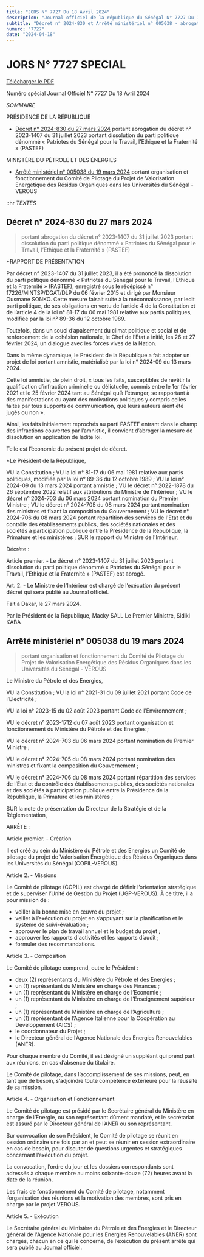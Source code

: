 ```yaml
---
title: "JORS N° 7727 Du 18 Avril 2024"
description: "Journal officiel de la république du Sénégal N° 7727 Du 18 Avril 2024"
subtitle: "Décret n° 2024-830 et Arrêté ministériel n° 005038 - abrogation dissolution du parti politique PASTEF"
numero: "7727"
date: "2024-04-18"
---
```


# JORS N° 7727 SPECIAL

<a href="/jors/JO-7727-du-18-avril-2024.pdf" target="_blank">Télécharger le PDF</a>

Numéro spécial Journal Officiel N° 7727 Du 18 Avril 2024

_SOMMAIRE_

PRÉSIDENCE DE LA RÉPUBLIQUE

- [Décret n° 2024-830 du 27 mars 2024](#décret-n-2024-830-du-27-mars-2024) portant abrogation du décret n° 2023-1407 du 31 juillet 2023 portant dissolution du parti politique dénommé « Patriotes du Sénégal pour le Travail, l’Ethique et la Fraternité » (PASTEF)

MINISTÈRE DU PÉTROLE ET DES ÉNERGIES

- [Arrêté ministériel n° 005038 du 19 mars 2024](#arrêté-ministériel-n-005038-du-19-mars-2024) portant organisation et fonctionnement du Comité de Pilotage du Projet de Valorisation Energétique des Résidus Organiques dans les Universités du Sénégal - VEROUS

::hr
_TEXTES_

## Décret n° 2024-830 du 27 mars 2024

> portant abrogation du décret n° 2023-1407 du 31 juillet 2023 portant dissolution du parti politique dénommé « Patriotes du Sénégal pour le Travail, l’Ethique et la Fraternité » (PASTEF)

\*RAPPORT DE PRÉSENTATION

Par décret n° 2023-1407 du 31 juillet 2023, il a été prononcé la dissolution du parti politique dénommé « Patriotes du Sénégal pour le Travail, l’Ethique et la Fraternité » (PASTEF), enregistré sous le récépissé n° 17226/MINTSP/DGAT/DLP du 06 février 2015 et dirigé par Monsieur Ousmane SONKO. Cette mesure faisait suite à la méconnaissance, par ledit parti politique, de ses obligations en vertu de l’article 4 de la Constitution et de l’article 4 de la loi n° 81-17 du 06 mai 1981 relative aux partis politiques, modifiée par la loi n° 89-36 du 12 octobre 1989.

Toutefois, dans un souci d’apaisement du climat politique et social et de renforcement de la cohésion nationale, le Chef de l’Etat a initié, les 26 et 27 février 2024, un dialogue avec les forces vives de la Nation.

Dans la même dynamique, le Président de la République a fait adopter un projet de loi portant amnistie, matérialisé par la loi n° 2024-09 du 13 mars 2024.

Cette loi amnistie, de plein droit, « tous les faits, susceptibles de revêtir la qualification d’infraction criminelle ou délictuelle, commis entre le 1er février 2021 et le 25 février 2024 tant au Sénégal qu’à l’étranger, se rapportant à des manifestations ou ayant des motivations politiques y compris celles faites par tous supports de communication, que leurs auteurs aient été jugés ou non ».

Ainsi, les faits initialement reprochés au parti PASTEF entrant dans le champ des infractions couvertes par l’amnistie, il convient d’abroger la mesure de dissolution en application de ladite loi.

Telle est l’économie du présent projet de décret.

\*Le Président de la République,

VU la Constitution ;
VU la loi n° 81-17 du 06 mai 1981 relative aux partis politiques, modifiée par la loi n° 89-36 du 12 octobre 1989 ;
VU la loi n° 2024-09 du 13 mars 2024 portant amnistie ;
VU le décret n° 2022-1878 du 26 septembre 2022 relatif aux attributions du Ministre de l'Intérieur ;
VU le décret n° 2024-703 du 06 mars 2024 portant nomination du Premier Ministre ;
VU le décret n° 2024-705 du 08 mars 2024 portant nomination des ministres et fixant
la composition du Gouvernement ;
VU le décret n° 2024-706 du 08 mars 2024 portant répartition des services de l'Etat et du contrôle des établissements publics, des sociétés nationales et des sociétés à participation publique entre la Présidence de la République, la Primature et les ministères ;
SUR le rapport du Ministre de l'Intérieur,

Décrète :

Article premier. - Le décret n° 2023-1407 du 31 juillet 2023 portant dissolution du parti politique dénommé « Patriotes du Sénégal pour le Travail, l’Ethique et la Fraternité » (PASTEF) est abrogé.

Art. 2. - Le Ministre de l'Intérieur est chargé de l’exécution du présent décret qui sera publié au Journal officiel.

Fait à Dakar, le 27 mars 2024.

Par le Président de la République, Macky SALL
Le Premier Ministre, Sidiki KABA

## Arrêté ministériel n° 005038 du 19 mars 2024

> portant organisation et fonctionnement du Comité de Pilotage du Projet de Valorisation Energétique des Résidus Organiques dans les Universités du Sénégal - VEROUS

Le Ministre du Pétrole et des Energies,

VU la Constitution ;
VU la loi n° 2021-31 du 09 juillet 2021 portant Code de l’Electricité ;

VU la loi n° 2023-15 du 02 août 2023 portant Code de l’Environnement ;

VU le décret n° 2023-1712 du 07 août 2023 portant organisation et fonctionnement du Ministère du Pétrole et des Energies ;

VU le décret n° 2024-703 du 06 mars 2024 portant nomination du Premier Ministre ;

VU le décret n° 2024-705 du 08 mars 2024 portant nomination des ministres et fixant la composition du Gouvernement ;

VU le décret n° 2024-706 du 08 mars 2024 portant répartition des services de l’Etat et du contrôle des établissements publics, des sociétés nationales et des sociétés à participation publique entre la Présidence de la République, la Primature et les ministères ;

SUR la note de présentation du Directeur de la Stratégie et de la Réglementation,

ARRÊTE :

Article premier. - Création

Il est créé au sein du Ministère du Pétrole et des Energies un Comité de pilotage du projet de Valorisation Énergétique des Résidus Organiques dans les Universités du Sénégal (COPIL-VEROUS).

Article 2. - Missions

Le Comité de pilotage (COPIL) est chargé de définir l’orientation stratégique et de superviser l’Unité de Gestion du Projet (UGP-VEROUS). À ce titre, il a pour mission de :

- veiller à la bonne mise en œuvre du projet ;
- veiller à l’exécution du projet en s’appuyant sur la planification et le système de suivi-évaluation ;
- approuver le plan de travail annuel et le budget du projet ;
- approuver les rapports d'activités et les rapports d’audit ;
- formuler des recommandations.

Article 3. - Composition

Le Comité de pilotage comprend, outre le Président :

- deux (2) représentants du Ministère du Pétrole et des Energies ;
- un (1) représentant du Ministère en charge des Finances ;
- un (1) représentant du Ministère en charge de l’Economie ;
- un (1) représentant du Ministère en charge de l’Enseignement supérieur ;
- un (1) représentant du Ministère en charge de l’Agriculture ;
- un (1) représentant de l’Agence Italienne pour la Coopération au Développement (AICS) ;
- le coordonnateur du Projet ;
- le Directeur général de l’Agence Nationale des Energies Renouvelables (ANER).

Pour chaque membre du Comité, il est désigné un suppléant qui prend part aux réunions, en cas d’absence du titulaire.

Le Comité de pilotage, dans l’accomplissement de ses missions, peut, en tant que de besoin, s’adjoindre toute compétence extérieure pour la réussite de sa mission.

Article 4. - Organisation et Fonctionnement

Le Comité de pilotage est présidé par le Secrétaire général du Ministère en charge de l’Energie, ou son représentant dûment mandaté, et le secrétariat est assuré par le Directeur général de l’ANER ou son représentant.

Sur convocation de son Président, le Comité de pilotage se réunit en session ordinaire une fois par an et peut se réunir en session extraordinaire en cas de besoin, pour discuter de questions urgentes et stratégiques concernant l’exécution du projet.

La convocation, l’ordre du jour et les dossiers correspondants sont adressés à chaque membre au moins soixante-douze (72) heures avant la date de la réunion.

Les frais de fonctionnement du Comité de pilotage, notamment l’organisation des réunions et la motivation des membres, sont pris en charge par le projet VEROUS.

Article 5. - Exécution

Le Secrétaire général du Ministère du Pétrole et des Energies et le Directeur général de l'Agence Nationale pour les Energies Renouvelables (ANER) sont chargés, chacun en ce qui le concerne, de l’exécution du présent arrêté qui sera publié au Journal officiel.
